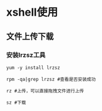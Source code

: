 # xshell使用

## 文件上传下载

### 安装lrzsz工具

```shel
yum -y install lrzsz

rpm -qa|grep lrzsz #查看是否安装成功

rz #上传，可以直接拖拽文件进行上传

sz #下载
```